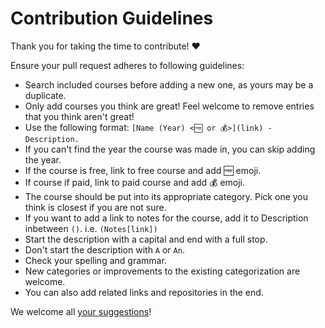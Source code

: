 # Contribution Guidelines

Thank you for taking the time to contribute! ♥️

Ensure your pull request adheres to following guidelines:

- Search included courses before adding a new one, as yours may be a duplicate.
- Only add courses you think are great! Feel welcome to remove entries that you think aren't great!
- Use the following format: `[Name (Year) <🆓 or 💰>](link) - Description.`
- If you can't find the year the course was made in, you can skip adding the year.
- If the course is free, link to free course and add 🆓 emoji.
- If course if paid, link to paid course and add 💰 emoji.
- The course should be put into its appropriate category. Pick one you think is closest if you are not sure.
- If you want to add a link to notes for the course, add it to Description inbetween `()`. i.e. `(Notes[link])`
- Start the description with a capital and end with a full stop.
- Don't start the description with `A` or `An`.
- Check your spelling and grammar.
- New categories or improvements to the existing categorization are welcome.
- You can also add related links and repositories in the end.

We welcome all [your suggestions](../../edit/master/README.md)!
